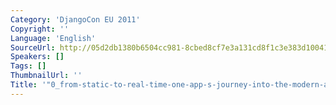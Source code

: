```yaml
---
Category: 'DjangoCon EU 2011'
Copyright: ''
Language: 'English'
SourceUrl: http://05d2db1380b6504cc981-8cbed8cf7e3a131cd8f1c3e383d10041.r93.cf2.rackcdn.com/djangocon-eu-2011/0_from-static-to-real-time-one-app-s-journey-into-the-modern-age.m4v
Speakers: []
Tags: []
ThumbnailUrl: ''
Title: '"0_from-static-to-real-time-one-app-s-journey-into-the-modern-age.m4v"'
---
```


